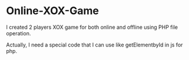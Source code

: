 # Online-XOX-Game
I created 2 players XOX game for both online and offline using PHP file operation.

Actually, I need a special code that I can use like getElementbyId in js for php.
